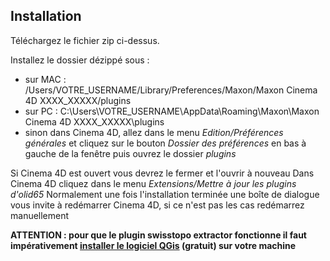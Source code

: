 ## Installation
Téléchargez le fichier zip ci-dessus.

Installez le dossier dézippé sous :
- sur MAC : /Users/VOTRE_USERNAME/Library/Preferences/Maxon/Maxon Cinema 4D XXXX_XXXXX/plugins
- sur PC : C:\Users\VOTRE_USERNAME\AppData\Roaming\Maxon\Maxon Cinema 4D XXXX_XXXXX\plugins
- sinon dans Cinema 4D, allez dans le menu *Edition/Préférences générales* et cliquez sur le bouton *Dossier des préférences* en bas à gauche de la fenêtre puis ouvrez le dossier *plugins*

Si Cinema 4D est ouvert vous devrez le fermer et l'ouvrir à nouveau
Dans Cinema 4D cliquez dans le menu *Extensions/Mettre à jour les plugins d'olid65*
Normalement une fois l'installation terminée une boîte de dialogue vous invite à redémarrer Cinema 4D, si ce n'est pas les cas redémarrez manuellement

**ATTENTION : pour que le plugin swisstopo extractor fonctionne il faut impérativement [installer le logiciel QGis](https://www.qgis.org/fr/site/forusers/download.html) (gratuit) sur votre machine**